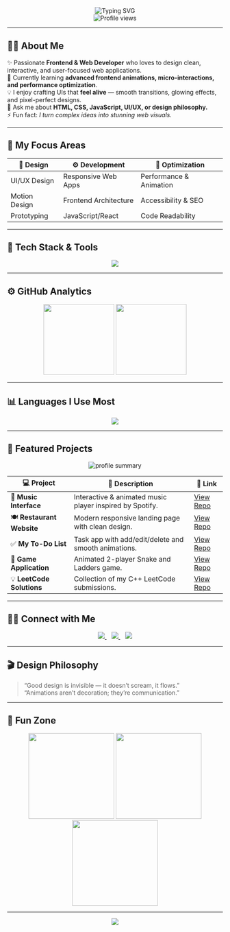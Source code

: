 <!-- Profile Header -->
<div align="center">
  <img src="https://readme-typing-svg.herokuapp.com?font=Fira+Code&weight=700&size=30&pause=1000&color=00F5FF&center=true&vCenter=true&width=900&lines=Hey+👋,+I'm+Dega+Sumanth;Frontend+Developer+%26+Creative+UI+Designer;Building+Beautiful+%26+Interactive+Web+Experiences!+🚀" alt="Typing SVG" />
  <br/>
  <img src="https://komarev.com/ghpvc/?username=suman319dega&label=Profile+Views&color=00f5ff&style=for-the-badge" alt="Profile views" />
</div>

---

## 👨‍💻 About Me
✨ Passionate **Frontend & Web Developer** who loves to design clean, interactive, and user-focused web applications.  
🌱 Currently learning **advanced frontend animations, micro-interactions, and performance optimization**.  
💡 I enjoy crafting UIs that **feel alive** — smooth transitions, glowing effects, and pixel-perfect designs.  
💬 Ask me about **HTML, CSS, JavaScript, UI/UX, or design philosophy.**  
⚡ Fun fact: *I turn complex ideas into stunning web visuals.*

---

## 🧠 My Focus Areas
<div align="center">

| 🎨 Design | ⚙️ Development | 🚀 Optimization |
|------------|----------------|----------------|
| UI/UX Design | Responsive Web Apps | Performance & Animation |
| Motion Design | Frontend Architecture | Accessibility & SEO |
| Prototyping | JavaScript/React | Code Readability |

</div>

---

## 🧰 Tech Stack & Tools
<p align="center">
  <img src="https://skillicons.dev/icons?i=html,css,js,cpp,python,react,git,github,vscode,figma" />
</p>

---

## ⚙️ GitHub Analytics
<div align="center">
  <img src="https://github-readme-stats.vercel.app/api?username=suman319dega&show_icons=true&theme=radical&hide_border=true&border_radius=15&count_private=true" height="165px"/>
  <img src="https://github-readme-streak-stats.herokuapp.com?user=suman319dega&theme=radical&hide_border=true&border_radius=15" height="165px"/>
</div>

---

## 📊 Languages I Use Most
<p align="center">
  <img src="https://github-readme-stats.vercel.app/api/top-langs/?username=suman319dega&layout=compact&theme=radical&hide_border=true&border_radius=15" />
</p>

---

## 🚀 Featured Projects
<p align="center">
  <img src="https://github-profile-summary-cards.vercel.app/api/cards/profile-details?username=suman319dega&theme=radical" alt="profile summary"/>
</p>

| 💻 Project | 🧾 Description | 🔗 Link |
|-------------|----------------|----------|
| 🎵 **Music Interface** | Interactive & animated music player inspired by Spotify. | [View Repo](https://github.com/suman319dega/Music_interface) |
| 🍽️ **Restaurant Website** | Modern responsive landing page with clean design. | [View Repo](https://github.com/suman319dega/Resturant-_Website) |
| ✅ **My To-Do List** | Task app with add/edit/delete and smooth animations. | [View Repo](https://github.com/suman319dega/My_TO_DO_LIST) |
| 🐍 **Game Application** | Animated 2-player Snake and Ladders game. | [View Repo](https://github.com/suman319dega/GAME_APPLICATION) |
| 💡 **LeetCode Solutions** | Collection of my C++ LeetCode submissions. | [View Repo](https://github.com/suman319dega/Leetcode) |

---

## 🧑‍💼 Connect with Me
<p align="center">
  <a href="https://www.linkedin.com/in/sumanth-dega-41a898291" target="_blank">
    <img src="https://img.shields.io/badge/LinkedIn-0A66C2?style=for-the-badge&logo=linkedin&logoColor=white"/>
  </a>
  &nbsp;&nbsp;
  <a href="https://leetcode.com/u/degasumanth/" target="_blank">
    <img src="https://img.shields.io/badge/LeetCode-F89F1B?style=for-the-badge&logo=leetcode&logoColor=white"/>
  </a>
  &nbsp;&nbsp;
  <a href="https://github.com/suman319dega" target="_blank">
    <img src="https://img.shields.io/badge/GitHub-100000?style=for-the-badge&logo=github&logoColor=white"/>
  </a>
</p>

---

## 🎬 Design Philosophy
> “Good design is invisible — it doesn’t scream, it flows.”  
> “Animations aren’t decoration; they’re communication.”  

---

## 🎉 Fun Zone
<p align="center">
  <img src="https://media.giphy.com/media/26tn33aiTi1jkl6H6/giphy.gif" width="200"/>
  <img src="https://media.giphy.com/media/l41YtZOb9EUABnuqA/giphy.gif" width="200"/>
  <img src="https://media.giphy.com/media/coxQHKASG60HrHtvkt/giphy.gif" width="200"/>
</p>

---

<div align="center">
  <img src="https://readme-typing-svg.herokuapp.com?font=Poppins&size=22&duration=3000&pause=1000&color=00F5FF&center=true&vCenter=true&width=700&lines=Thanks+for+stopping+by!+💙;Let's+build+something+amazing+together!+🚀" />
</div>

